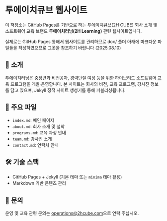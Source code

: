 # 투에이치큐브 웹사이트

이 저장소는 [GitHub Pages](https://pages.github.com)를 기반으로 하는 투에이치큐브(2H CUBE) 회사 소개 및 소프트웨어 교육 브랜드 **투에이치러닝(2H Learning)** 관련 웹사이트입니다.

실제로는 GitHub Pages 통해서 웹사이트를 관리하므로 doc/ 폴더 아래에 마크다운 파일들을 작성하였으므로 그곳을 참조하기 바랍니다 (2025.08.10)

## 📌 소개
투에이치러닝은 중장년과 비전공자, 경력단절 여성 등을 위한 하이브리드 소프트웨어 교육 프로그램을 개발·운영합니다. 본 사이트는 회사의 비전, 교육 프로그램, 강사진 정보를 담고 있으며, Jekyll 정적 사이트 생성기를 통해 퍼블리싱됩니다.

## 📂 주요 파일
- `index.md`: 메인 페이지
- `about.md`: 회사 소개 및 철학
- `programs.md`: 교육 과정 안내
- `team.md`: 강사진 소개
- `contact.md`: 연락처 안내

## 🛠 기술 스택
- GitHub Pages + Jekyll (기본 테마 또는 `minima` 테마 활용)
- Markdown 기반 콘텐츠 관리

## 📧 문의
운영 및 교육 관련 문의는 [operations@2hcube.com](mailto:operations@2hcube.com)으로 연락 주십시오.
